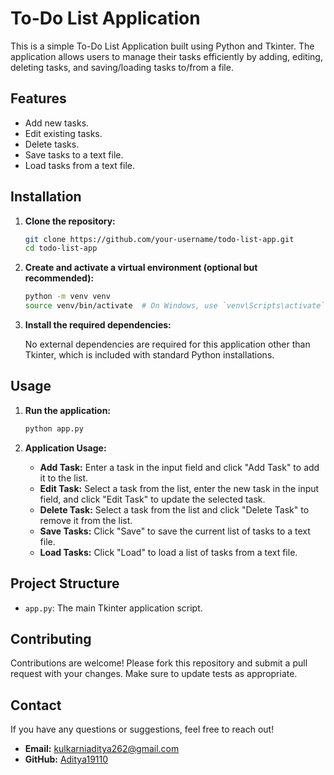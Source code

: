 # To-Do List Application

This is a simple To-Do List Application built using Python and Tkinter. The application allows users to manage their tasks efficiently by adding, editing, deleting tasks, and saving/loading tasks to/from a file.

## Features

- Add new tasks.
- Edit existing tasks.
- Delete tasks.
- Save tasks to a text file.
- Load tasks from a text file.

## Installation

1. **Clone the repository:**

    ```bash
    git clone https://github.com/your-username/todo-list-app.git
    cd todo-list-app
    ```

2. **Create and activate a virtual environment (optional but recommended):**

    ```bash
    python -m venv venv
    source venv/bin/activate  # On Windows, use `venv\Scripts\activate`
    ```

3. **Install the required dependencies:**

    No external dependencies are required for this application other than Tkinter, which is included with standard Python installations.

## Usage

1. **Run the application:**

    ```bash
    python app.py
    ```

2. **Application Usage:**

    - **Add Task:** Enter a task in the input field and click "Add Task" to add it to the list.
    - **Edit Task:** Select a task from the list, enter the new task in the input field, and click "Edit Task" to update the selected task.
    - **Delete Task:** Select a task from the list and click "Delete Task" to remove it from the list.
    - **Save Tasks:** Click "Save" to save the current list of tasks to a text file.
    - **Load Tasks:** Click "Load" to load a list of tasks from a text file.

## Project Structure

- `app.py`: The main Tkinter application script.

## Contributing

Contributions are welcome! Please fork this repository and submit a pull request with your changes. Make sure to update tests as appropriate.


## Contact

If you have any questions or suggestions, feel free to reach out!

- **Email:** kulkarniaditya262@gmail.com
- **GitHub:** [Aditya19110](https://github.com/Aditya19110)
